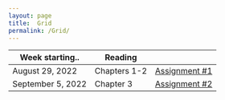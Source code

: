 ```yaml
---
layout: page
title:  Grid
permalink: /Grid/
---
```


|Week starting..   | Reading | |
|------------------|-------------------------------------------------------------------------------------------------------------------------------|---------------------------|
| August 29, 2022 | Chapters 1-2 | [Assignment #1](/PhysH308/assignments/wk1) |
| September 5, 2022 | Chapter 3 | [Assignment #2](PhysH308/assignments/wk2) | 